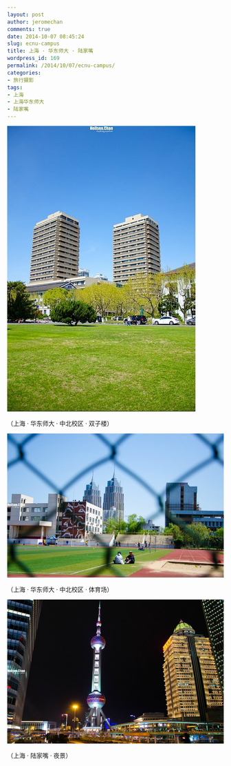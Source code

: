 ```yaml
---
layout: post
author: jeromechan
comments: true
date: 2014-10-07 08:45:24
slug: ecnu-campus
title: 上海 · 华东师大 · 陆家嘴
wordpress_id: 169
permalink: /2014/10/07/ecnu-campus/
categories:
- 旅行摄影
tags:
- 上海
- 上海华东师大
- 陆家嘴
---
```


[![上海 · 华东师大 · 中北校区](/images/2014-10-07-ecnu-campus/psb-3.jpeg)](/images/2014-10-07-ecnu-campus/psb-3.jpeg)

（上海 · 华东师大 · 中北校区 · 双子楼）

[![上海 · 华东师大 · 中北校区](/images/2014-10-07-ecnu-campus/psb-5.jpeg)](/images/2014-10-07-ecnu-campus/psb-4.jpeg)

（上海 · 华东师大 · 中北校区 · 体育场）

[![上海 · 陆家嘴](/images/2014-10-07-ecnu-campus/psb-4.jpeg)](/images/2014-10-07-ecnu-campus/psb-4.jpeg)

（上海 · 陆家嘴 · 夜景）


